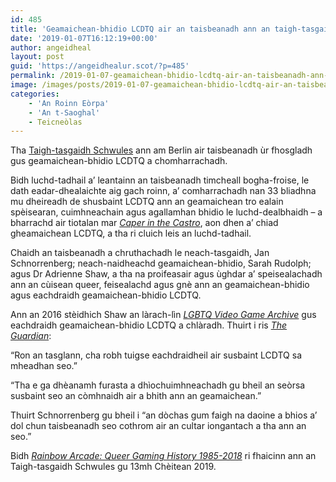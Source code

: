 ```yaml
---
id: 485
title: 'Geamaichean-bhidio LCDTQ air an taisbeanadh ann an taigh-tasgaidh Bherlin'
date: '2019-01-07T16:12:19+00:00'
author: angeidheal
layout: post
guid: 'https://angeidhealur.scot/?p=485'
permalink: /2019-01-07-geamaichean-bhidio-lcdtq-air-an-taisbeanadh-ann-an-taigh-tasgaidh-bherlin/
image: /images/posts/2019-01-07-geamaichean-bhidio-lcdtq-air-an-taisbeanadh-ann-an-taigh-tasgaidh-bherlin.webp
categories:
    - 'An Roinn Eòrpa'
    - 'An t-Saoghal'
    - Teicneòlas
---
```


Tha [Taigh-tasgaidh Schwules](https://www.schwulesmuseum.de/?lang=en) ann am Berlin air taisbeanadh ùr fhosgladh gus geamaichean-bhidio LCDTQ a chomharrachadh.

Bidh luchd-tadhail a’ leantainn an taisbeanadh timcheall bogha-froise, le dath eadar-dhealaichte aig gach roinn, a’ comharrachadh nan 33 bliadhna mu dheireadh de shusbaint LCDTQ ann an geamaichean tro ealain spèisearan, cuimhneachain agus agallamhan bhidio le luchd-dealbhaidh – a bharrachd air tiotalan mar *[Caper in the Castro](https://lgbtqgamearchive.com/games/games-by-decade/1980s/caper-in-the-castro/)*, aon dhen a’ chiad gheamaichean LCDTQ, a tha ri cluich leis an luchd-tadhail.

Chaidh an taisbeanadh a chruthachadh le neach-tasgaidh, Jan Schnorrenberg; neach-naidheachd geamaichean-bhidio, Sarah Rudolph; agus Dr Adrienne Shaw, a tha na proifeasair agus ùghdar a’ speisealachadh ann an cùisean queer, feisealachd agus gnè ann an geamaichean-bhidio agus eachdraidh geamaichean-bhidio LCDTQ.

Ann an 2016 stèidhich Shaw an làrach-lìn *[LGBTQ Video Game Archive](https://lgbtqgamearchive.com/)* gus eachdraidh geamaichean-bhidio LCDTQ a chlàradh. Thuirt i ris *[The Guardian](https://www.theguardian.com/games/2019/jan/04/rainbow-arcade-lgbtq-video-games-exhibition-world-of-warcraft-nintendo-berlin)*:

“Ron an tasglann, cha robh tuigse eachdraidheil air susbaint LCDTQ sa mheadhan seo.”

“Tha e ga dhèanamh furasta a dhìochuimhneachadh gu bheil an seòrsa susbaint seo an còmhnaidh air a bhith ann an geamaichean.”

Thuirt Schnorrenberg gu bheil i “an dòchas gum faigh na daoine a bhios a’ dol chun taisbeanadh seo cothrom air an cultar iongantach a tha ann an seo.”

Bidh *[Rainbow Arcade: Queer Gaming History 1985-2018](https://www.schwulesmuseum.de/ausstellung/rainbow-arcade-a-queer-history-of-video-games-1985-2018/?lang=en)* ri fhaicinn ann an Taigh-tasgaidh Schwules gu 13mh Chèitean 2019.
